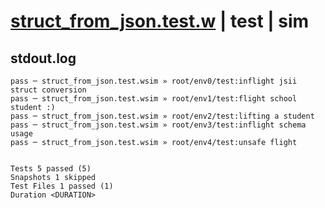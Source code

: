 # [struct_from_json.test.w](../../../../../examples/tests/valid/struct_from_json.test.w) | test | sim

## stdout.log
```log
pass ─ struct_from_json.test.wsim » root/env0/test:inflight jsii struct conversion
pass ─ struct_from_json.test.wsim » root/env1/test:flight school student :)       
pass ─ struct_from_json.test.wsim » root/env2/test:lifting a student              
pass ─ struct_from_json.test.wsim » root/env3/test:inflight schema usage          
pass ─ struct_from_json.test.wsim » root/env4/test:unsafe flight                  
 
 
Tests 5 passed (5)
Snapshots 1 skipped
Test Files 1 passed (1)
Duration <DURATION>
```

